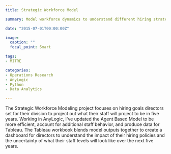 ```yaml
---
title: Strategic Workforce Model

summary: Model workforce dynamics to understand different hiring strategies.

date: "2015-07-01T00:00:00Z"

image:
  caption: ""
  focal_point: Smart

tags:
- MITRE

categories:
- Operations Research
- AnyLogic
- Python
- Data Analytics

---
```


The Strategic Workforce Modeling project focuses on hiring goals directors set for their division to project out what their staff will project to be in five years. Working in AnyLogic, I've updated the Agent Based Model to be more efficient, account for additional staff behavior, and produce data for Tableau. The Tableau workbook blends model outputs together to create a dashboard for directors to understand the impact of their hiring policies and the uncertainty of what their staff levels will look like over the next five years.
